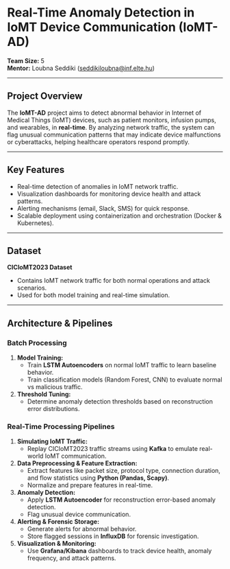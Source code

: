# Real-Time Anomaly Detection in IoMT Device Communication (IoMT-AD)

**Team Size:** 5  
**Mentor:** Loubna Seddiki (seddikiloubna@inf.elte.hu)  

---

## Project Overview

The **IoMT-AD** project aims to detect abnormal behavior in Internet of Medical Things (IoMT) devices, such as patient monitors, infusion pumps, and wearables, in **real-time**. By analyzing network traffic, the system can flag unusual communication patterns that may indicate device malfunctions or cyberattacks, helping healthcare operators respond promptly.  

---

## Key Features

- Real-time detection of anomalies in IoMT network traffic.
- Visualization dashboards for monitoring device health and attack patterns.
- Alerting mechanisms (email, Slack, SMS) for quick response.
- Scalable deployment using containerization and orchestration (Docker & Kubernetes).

---

## Dataset

**CICIoMT2023 Dataset**  
- Contains IoMT network traffic for both normal operations and attack scenarios.  
- Used for both model training and real-time simulation.

---

## Architecture & Pipelines

### Batch Processing
1. **Model Training:**  
   - Train **LSTM Autoencoders** on normal IoMT traffic to learn baseline behavior.  
   - Train classification models (Random Forest, CNN) to evaluate normal vs malicious traffic.  
2. **Threshold Tuning:**  
   - Determine anomaly detection thresholds based on reconstruction error distributions.

### Real-Time Processing Pipelines
1. **Simulating IoMT Traffic:**  
   - Replay CICIoMT2023 traffic streams using **Kafka** to emulate real-world IoMT communication.
2. **Data Preprocessing & Feature Extraction:**  
   - Extract features like packet size, protocol type, connection duration, and flow statistics using **Python (Pandas, Scapy)**.  
   - Normalize and prepare features in real-time.  
3. **Anomaly Detection:**  
   - Apply **LSTM Autoencoder** for reconstruction error-based anomaly detection.  
   - Flag unusual device communication.  
4. **Alerting & Forensic Storage:**  
   - Generate alerts for abnormal behavior.  
   - Store flagged sessions in **InfluxDB** for forensic investigation.  
5. **Visualization & Monitoring:**  
   - Use **Grafana/Kibana** dashboards to track device health, anomaly frequency, and attack patterns.  



